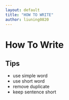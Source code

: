 ```yaml
---
layout: default
title: "HOW TO WRITE"
author: liuning0820
---
```


# How To Write

## Tips

- use simple word
- use short word
- remove duplicate
- keep sentence short